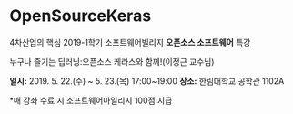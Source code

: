 # OpenSourceKeras

4차산업의 핵심 2019-1학기 소프트웨어빌리지 **오픈소스 소프트웨어** 특강

누구나 즐기는 딥러닝:오픈소스 케라스와 함께!(이정근 교수님)

**일시:** 2019. 5. 22.(수) ~ 5. 23.(목) 17:00~19:00
**장소:** 한림대학교 공학관 1102A

*매 강좌 수료 시 소프트웨어마일리지 100점 지급




 
